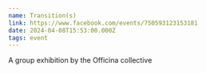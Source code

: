 ```yaml
---
name: Transition(s)
link: https://www.facebook.com/events/750593123153181
date: 2024-04-08T15:53:00.000Z
tags: event
---
```

A group exhibition by the Officina collective
